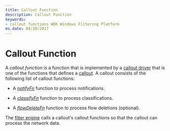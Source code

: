 ```yaml
---
title: Callout Function
description: Callout Function
keywords:
- callout functions WDK Windows Filtering Platform
ms.date: 04/20/2017
---
```


# Callout Function


A *callout function* is a function that is implemented by a [callout driver](callout-driver.md) that is one of the functions that defines a [callout](callout.md). A callout consists of the following list of callout functions:

-   A [*notifyFn*](/windows-hardware/drivers/ddi/fwpsk/nc-fwpsk-fwps_callout_notify_fn0) function to process notifications.

-   A [*classifyFn*](/windows-hardware/drivers/ddi/fwpsk/nc-fwpsk-fwps_callout_classify_fn0) function to process classifications.

-   A [*flowDeleteFn*](/windows-hardware/drivers/ddi/fwpsk/nc-fwpsk-fwps_callout_flow_delete_notify_fn0) function to process flow deletions (optional).

The [filter engine](filter-engine.md) calls a callout's callout functions so that the callout can process the network data.

 

